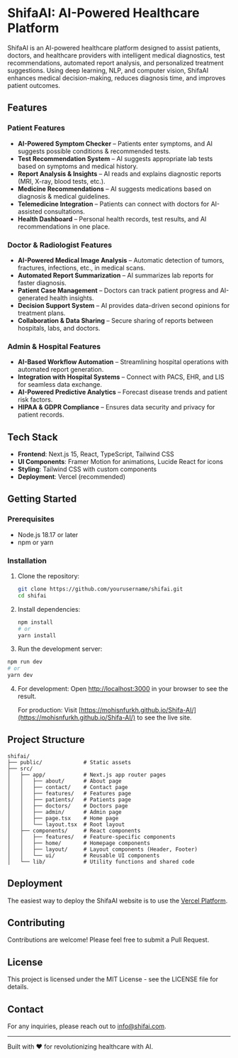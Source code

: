 # ShifaAI: AI-Powered Healthcare Platform

ShifaAI is an AI-powered healthcare platform designed to assist patients, doctors, and healthcare providers with intelligent medical diagnostics, test recommendations, automated report analysis, and personalized treatment suggestions. Using deep learning, NLP, and computer vision, ShifaAI enhances medical decision-making, reduces diagnosis time, and improves patient outcomes.

## Features

### Patient Features
- **AI-Powered Symptom Checker** – Patients enter symptoms, and AI suggests possible conditions & recommended tests.
- **Test Recommendation System** – AI suggests appropriate lab tests based on symptoms and medical history.
- **Report Analysis & Insights** – AI reads and explains diagnostic reports (MRI, X-ray, blood tests, etc.).
- **Medicine Recommendations** – AI suggests medications based on diagnosis & medical guidelines.
- **Telemedicine Integration** – Patients can connect with doctors for AI-assisted consultations.
- **Health Dashboard** – Personal health records, test results, and AI recommendations in one place.

### Doctor & Radiologist Features
- **AI-Powered Medical Image Analysis** – Automatic detection of tumors, fractures, infections, etc., in medical scans.
- **Automated Report Summarization** – AI summarizes lab reports for faster diagnosis.
- **Patient Case Management** – Doctors can track patient progress and AI-generated health insights.
- **Decision Support System** – AI provides data-driven second opinions for treatment plans.
- **Collaboration & Data Sharing** – Secure sharing of reports between hospitals, labs, and doctors.

### Admin & Hospital Features
- **AI-Based Workflow Automation** – Streamlining hospital operations with automated report generation.
- **Integration with Hospital Systems** – Connect with PACS, EHR, and LIS for seamless data exchange.
- **AI-Powered Predictive Analytics** – Forecast disease trends and patient risk factors.
- **HIPAA & GDPR Compliance** – Ensures data security and privacy for patient records.

## Tech Stack

- **Frontend**: Next.js 15, React, TypeScript, Tailwind CSS
- **UI Components**: Framer Motion for animations, Lucide React for icons
- **Styling**: Tailwind CSS with custom components
- **Deployment**: Vercel (recommended)

## Getting Started

### Prerequisites

- Node.js 18.17 or later
- npm or yarn

### Installation

1. Clone the repository:
   ```bash
   git clone https://github.com/yourusername/shifai.git
   cd shifai
   ```

2. Install dependencies:
   ```bash
   npm install
   # or
   yarn install
   ```

3. Run the development server:
```bash
npm run dev
# or
yarn dev
```

4. For development: Open [http://localhost:3000](http://localhost:3000) in your browser to see the result.
   
   For production: Visit [https://mohisnfurkh.github.io/Shifa-AI/](https://mohisnfurkh.github.io/Shifa-AI/) to see the live site.

## Project Structure

```
shifai/
├── public/             # Static assets
├── src/
│   ├── app/            # Next.js app router pages
│   │   ├── about/      # About page
│   │   ├── contact/    # Contact page
│   │   ├── features/   # Features page
│   │   ├── patients/   # Patients page
│   │   ├── doctors/    # Doctors page
│   │   ├── admin/      # Admin page
│   │   ├── page.tsx    # Home page
│   │   └── layout.tsx  # Root layout
│   ├── components/     # React components
│   │   ├── features/   # Feature-specific components
│   │   ├── home/       # Homepage components
│   │   ├── layout/     # Layout components (Header, Footer)
│   │   └── ui/         # Reusable UI components
│   └── lib/            # Utility functions and shared code
```

## Deployment

The easiest way to deploy the ShifaAI website is to use the [Vercel Platform](https://vercel.com/new?utm_medium=default-template&filter=next.js).

## Contributing

Contributions are welcome! Please feel free to submit a Pull Request.

## License

This project is licensed under the MIT License - see the LICENSE file for details.

## Contact

For any inquiries, please reach out to info@shifai.com.

---

Built with ❤️ for revolutionizing healthcare with AI.
